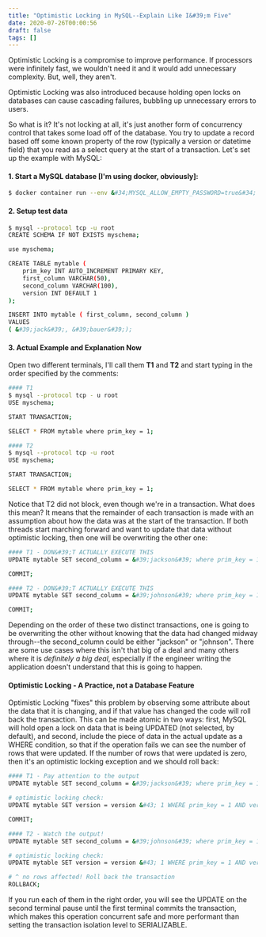 ```yaml
---
title: "Optimistic Locking in MySQL--Explain Like I&#39;m Five"
date: 2020-07-26T00:00:56
draft: false
tags: []
---
```


Optimistic Locking is a compromise to improve performance. If processors were infinitely fast, we wouldn&#39;t need it and it would add unnecessary complexity. But, well, they aren&#39;t.

Optimistic Locking was also introduced because holding open locks on databases can cause cascading failures, bubbling up unnecessary errors to users.

So what is it? It&#39;s not locking at all, it&#39;s just another form of concurrency control that takes some load off of the database. You try to update a record based off some known property of the row (typically a version or datetime field) that you read as a select query at the start of a transaction. Let&#39;s set up the example with MySQL:

#### 1\. Start a MySQL database \[I&#39;m using docker, obviously\]:

```bash
$ docker container run --env &#34;MYSQL_ALLOW_EMPTY_PASSWORD=true&#34; -d -p 3306:3306 mysql

```

#### 2\. Setup test data

```bash
$ mysql --protocol tcp -u root
CREATE SCHEMA IF NOT EXISTS myschema;

use myschema;

CREATE TABLE mytable (
    prim_key INT AUTO_INCREMENT PRIMARY KEY,
    first_column VARCHAR(50),
    second_column VARCHAR(100),
    version INT DEFAULT 1
);

INSERT INTO mytable ( first_column, second_column )
VALUES
( &#39;jack&#39;, &#39;bauer&#39;);

```

#### 3\. Actual Example and Explanation Now

Open two different terminals, I&#39;ll call them **T1** and **T2** and start typing in the order specified by the comments:

```bash
#### T1
$ mysql --protocol tcp - u root
USE myschema;

START TRANSACTION;

SELECT * FROM mytable where prim_key = 1;

#### T2
$ mysql --protocol tcp -u root
USE myschema;

START TRANSACTION;

SELECT * FROM mytable where prim_key = 1;

```

Notice that T2 did not block, even though we&#39;re in a transaction. What does this mean? It means that the remainder of each transaction is made with an assumption about how the data was at the start of the transaction. If both threads start marching forward and want to update that data without optimistic locking, then one will be overwriting the other one:

```bash
#### T1 - DON&#39;T ACTUALLY EXECUTE THIS
UPDATE mytable SET second_column = &#39;jackson&#39; where prim_key = 1;

COMMIT;

#### T2 - DON&#39;T ACTUALLY EXECUTE THIS
UPDATE mytable SET second_column = &#39;johnson&#39; where prim_key = 1;

COMMIT;

```

Depending on the order of these two distinct transactions, one is going to be overwriting the other without knowing that the data had changed midway through--the second\_column could be either &#34;jackson&#34; or &#34;johnson&#34;. There are some use cases where this isn&#39;t that big of a deal and many others where it is _definitely a big deal_, especially if the engineer writing the application doesn&#39;t understand that this is going to happen.

#### Optimistic Locking - A Practice, not a Database Feature

Optimistic Locking &#34;fixes&#34; this problem by observing some attribute about the data that it is changing, and if that value has changed the code will roll back the transaction. This can be made atomic in two ways: first, MySQL will hold open a lock on data that is being UPDATED (not selected, by default), and second, include the piece of data in the actual update as a WHERE condition, so that if the operation fails we can see the number of rows that were updated. If the number of rows that were updated is zero, then it&#39;s an optimistic locking exception and we should roll back:

```bash
#### T1 - Pay attention to the output
UPDATE mytable SET second_column = &#39;jackson&#39; where prim_key = 1;

# optimistic locking check:
UPDATE mytable SET version = version &#43; 1 WHERE prim_key = 1 AND version = 1;

COMMIT;

#### T2 - Watch the output!
UPDATE mytable SET second_column = &#39;johnson&#39; where prim_key = 1;

# optimistic locking check:
UPDATE mytable SET version = version &#43; 1 WHERE prim_key = 1 AND version = 1;

# ^ no rows affected! Roll back the transaction
ROLLBACK;

```

If you run each of them in the right order, you will see the UPDATE on the second terminal pause until the first terminal commits the transaction, which makes this operation concurrent safe and more performant than setting the transaction isolation level to SERIALIZABLE.

